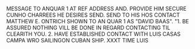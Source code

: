 MESSAGE TO ANQUAR 1 AT REF ADDRESS AND. PROVIDE HIM SECURE CUNHO CHARREES HE DESIRES SEND. SEND TO HIS HOS CONTACT MATTHEW E. ONTRICH SHOWN TO AN QUAR 1 AS "DAVID BAAS". "1. BE ASSURED NOTHING VILL BE DONE IN REGARD CONTACTING TIL CLEARITH YOU. 2. HAVE ESTABLISHED CONTACT WITH LUIS CASAS CAMPA WRO SAILINGON CUBAN SHIP. XXXT TIME LUIS